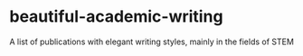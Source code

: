 # beautiful-academic-writing
A list of publications with elegant writing styles, mainly in the fields of STEM
